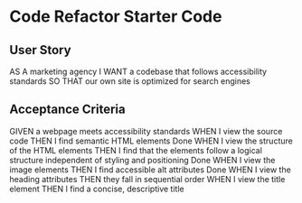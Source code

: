 # Code Refactor Starter Code

## User Story
AS A marketing agency
I WANT a codebase that follows accessibility standards
SO THAT our own site is optimized for search engines

## Acceptance Criteria
GIVEN a webpage meets accessibility standards
WHEN I view the source code
THEN I find semantic HTML elements
Done
WHEN I view the structure of the HTML elements
THEN I find that the elements follow a logical structure independent of styling and positioning
Done
WHEN I view the image elements
THEN I find accessible alt attributes
Done
WHEN I view the heading attributes
THEN they fall in sequential order
WHEN I view the title element
THEN I find a concise, descriptive title